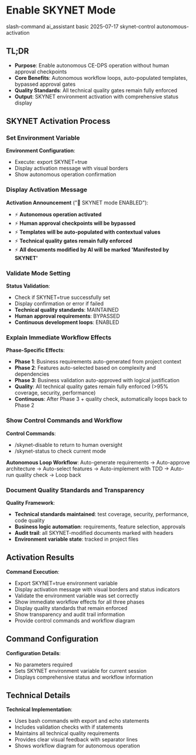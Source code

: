 # <context>Enable SKYNET Mode</context>

<meta>
  <title>SKYNET Mode Activation</title>
  <type>slash-command</type>
  <audience>ai_assistant</audience>
  <complexity>basic</complexity>
  <updated>2025-07-17</updated>
  <scope>skynet-control</scope>
  <mode>autonomous-activation</mode>
</meta>

## <summary priority="critical">TL;DR</summary>
- **Purpose**: Enable autonomous CE-DPS operation without human approval checkpoints
- **Core Benefits**: Autonomous workflow loops, auto-populated templates, bypassed approval gates
- **Quality Standards**: All technical quality gates remain fully enforced
- **Output**: SKYNET environment activation with comprehensive status display

## <instructions priority="high">SKYNET Activation Process</instructions>

### <step-1>Set Environment Variable</step-1>
**Environment Configuration**:
- Execute: export SKYNET=true
- Display activation message with visual borders
- Show autonomous operation confirmation

### <step-2>Display Activation Message</step-2>
**Activation Announcement** ("🤖 SKYNET mode ENABLED"):
- ⚡ **Autonomous operation activated**
- ⚡ **Human approval checkpoints will be bypassed**
- ⚡ **Templates will be auto-populated with contextual values**
- ⚡ **Technical quality gates remain fully enforced**
- ⚡ **All documents modified by AI will be marked 'Manifested by SKYNET'**

### <step-3>Validate Mode Setting</step-3>
**Status Validation**:
- Check if SKYNET=true successfully set
- Display confirmation or error if failed
- **Technical quality standards**: MAINTAINED
- **Human approval requirements**: BYPASSED
- **Continuous development loops**: ENABLED

### <step-4>Explain Immediate Workflow Effects</step-4>
**Phase-Specific Effects**:
- **Phase 1**: Business requirements auto-generated from project context
- **Phase 2**: Features auto-selected based on complexity and dependencies
- **Phase 3**: Business validation auto-approved with logical justification
- **Quality**: All technical quality gates remain fully enforced (>95% coverage, security, performance)
- **Continuous**: After Phase 3 + quality check, automatically loops back to Phase 2

### <step-5>Show Control Commands and Workflow</step-5>
**Control Commands**:
- /skynet-disable to return to human oversight
- /skynet-status to check current mode

**Autonomous Loop Workflow**:
Auto-generate requirements → Auto-approve architecture → Auto-select features → Auto-implement with TDD → Auto-run quality check → Loop back

### <step-6>Document Quality Standards and Transparency</step-6>
**Quality Framework**:
- **Technical standards maintained**: test coverage, security, performance, code quality
- **Business logic automation**: requirements, feature selection, approvals
- **Audit trail**: all SKYNET-modified documents marked with headers
- **Environment variable state**: tracked in project files

## <expected-output priority="medium">Activation Results</expected-output>

**Command Execution**:
- Export SKYNET=true environment variable
- Display activation message with visual borders and status indicators
- Validate the environment variable was set correctly
- Show immediate workflow effects for all three phases
- Display quality standards that remain enforced
- Show transparency and audit trail information
- Provide control commands and workflow diagram

## <parameters priority="low">Command Configuration</parameters>
**Configuration Details**:
- No parameters required
- Sets SKYNET environment variable for current session
- Displays comprehensive status and workflow information

## <implementation-notes priority="low">Technical Details</implementation-notes>
**Technical Implementation**:
- Uses bash commands with export and echo statements
- Includes validation checks with if statements
- Maintains all technical quality requirements
- Provides clear visual feedback with separator lines
- Shows workflow diagram for autonomous operation